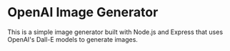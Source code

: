 # OpenAI Image Generator

This is a simple image generator built with Node.js and Express that uses OpenAI's Dall-E models to generate images.
